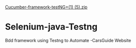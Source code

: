 [Cucumber-framework-testNG+(1) (5).zip](https://github.com/jeelansyed/Selenium-java-Testng/files/10906318/Cucumber-framework-testNG%2B.1.5.zip)
# Selenium-java-Testng
Bdd framework using Testng to Automate -CarsGuide Website
